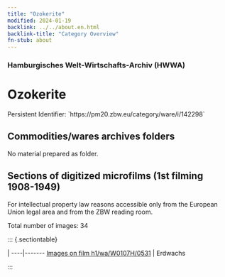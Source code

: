 ```yaml
---
title: "Ozokerite"
modified: 2024-01-19
backlink: ../../about.en.html
backlink-title: "Category Overview"
fn-stub: about
---
```


### Hamburgisches Welt-Wirtschafts-Archiv (HWWA)

# Ozokerite

<div class="hint">Persistent Identifier: `https://pm20.zbw.eu/category/ware/i/142298`</div>







## Commodities/wares archives folders





No material prepared as folder.



<a id="filmsections" />

## Sections of digitized microfilms (1st filming 1908-1949)

<p>For intellectual property law reasons accessible only from the European Union legal area and from the ZBW reading room.</p>



<p>Total number of images: 34</p>




::: {.sectiontable}

 | 
----|-------
<a class="btn" href="https://pm20.zbw.eu/film/h1/wa/W0107H/0531" rel="nofollow">Images on film h1/wa/W0107H/0531</a> | Erdwachs


:::
















